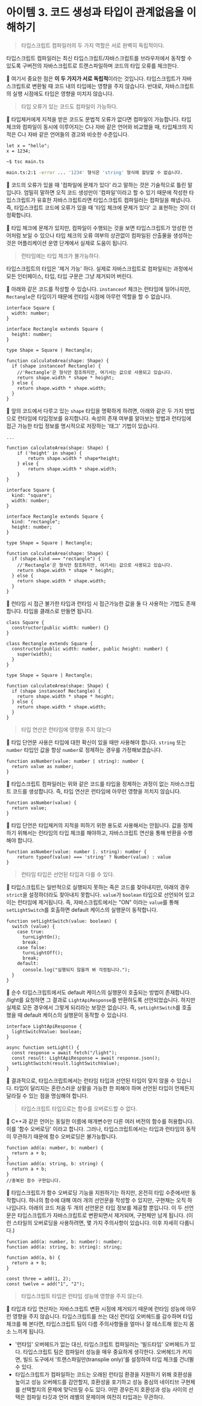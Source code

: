 # 아이템 3. 코드 생성과 타입이 관계없음을 이해하기

> 타입스크립트 컴파일러의 두 가지 역할은 서로 완벽히 독립적이다.

타입스크립트 컴파일러는 최신 타입스크립트/자바스크립트를 브라우저에서 동작할 수 있도록 구버전의 자바스크립트로 트랜스파일하며 코드의 타입 오류를 체크한다.

💬 여기서 중요한 점은 **이 두 가지가 서로 독립적**이라는 것입니다. 타입스크립트가 자바스크립트로 변환될 때 코드 내의 타입에는 영향을 주지 않습니다. 반대로, 자바스크립트의 실행 시점에도 타입은 영향을 미치지 않습니다.

> 타입 오류가 있는 코드도 컴파일이 가능하다.

💬 타입체커에게 지적을 받은 코드도 문법적 오류가 없다면 컴파일이 가능합니다. 타입 체크와 컴파일이 동시에 이루어지는 C나 자바 같은 언어와 비교했을 때, 타입체크의 지적은 C나 자바 같은 언어들의 경고와 비슷한 수준입니다.

```tsx
let x = "hello";
x = 1234;
```

```bash
~$ tsc main.ts

main.ts:2:1 -error ... '1234' 형식은 'string' 형식에 할당할 수 없습니다.
```

💬 코드의 오류가 있을 때 '컴파일에 문제가 있다' 라고 말하는 것은 기술적으로 틀린 말입니다. 엄밀히 말하면 오직 코드 생성만이 '컴파일'이라고 할 수 있기 때문에 작성한 타입스크립트가 유효한 자바스크립트라면 타입스크립트 컴파일러는 컴파일을 해냅니다. 즉, 타입스크립트 코드에 오류가 있을 때 '타입 체크에 문제가 있다' 고 표현하는 것이 더 정확합니다.

💬 타입 체크에 문제가 있지만, 컴파일이 수행되는 것을 보면 타입스크립트가 엉성한 언어처럼 보일 수 있으나 타입 체크의 오류 여부의 상관없이 컴파일된 산출물을 생성하는 것은 어플리케이션 운영 단계에서 실제로 도움이 됩니다.

> 런타임에는 타입 체크가 불가능하다.

타입스크립트의 타입은 '제거 가능' 하다. 실제로 자바스크립트로 컴파일되는 과정에서 모든 인터페이스, 타입, 타입 구문은 그냥 제거되어 버린다.

💬 아래와 같은 코드를 작성할 수 있습니다. `instanceof` 체크는 런타임에 일어나지만, `Rectangle`은 타입이기 때문에 런타임 시점에 아무런 역할을 할 수 없습니다.

```tsx
interface Square {
  width: number;
}

interface Rectangle extends Square {
  height: number;
}

type Shape = Square | Rectangle;

function calculateArea(shape: Shape) {
  if (shape instanceof Rectangle) {
    //'Rectangle'은 형식만 참조하지만, 여기서는 값으로 사용되고 있습니다.
    return shape.width * shape * height;
  } else {
    return shape.width * shape.width;
  }
}
```

💬 앞의 코드에서 다루고 있는 `shape` 타입을 명확하게 하려면, 아래와 같은 두 가지 방법으로 런타임에 타입정보를 유지합니다. 속성의 존재 여부를 알아보는 방법과 런타임에 접근 가능한 타입 정보를 명시적으로 저장하는 '태그' 기법이 있습니다.

```tsx
...

function calculateArea(shape: Shape) {
	if ('height' in shape) {
		return shape.width * shape*height;
	} else {
		return shape.width * shape.width;
	}
}
```

```tsx
interface Square {
  kind: "square";
  width: number;
}

interface Rectangle extends Square {
  kind: "rectangle";
  height: number;
}

type Shape = Square | Rectangle;

function calculateArea(shape: Shape) {
  if (shape.kind === "rectangle") {
    //'Rectangle'은 형식만 참조하지만, 여기서는 값으로 사용되고 있습니다.
    return shape.width * shape * height;
  } else {
    return shape.width * shape.width;
  }
}
```

💬 런타임 시 접근 불가한 타입과 런타임 시 접근가능한 값을 둘 다 사용하는 기법도 존재합니다. 타입을 클래스로 만들면 됩니다.

```tsx
class Square {
  constructor(public width: number) {}
}

class Rectangle extends Square {
  constructor(public width: number, public height: number) {
    super(width);
  }
}

type Shape = Square | Rectangle;

function calculateArea(shape: Shape) {
  if (shape instanceof Rectangle) {
    return shape.width * shape * height;
  } else {
    return shape.width * shape.width;
  }
}
```

> 타입 연산은 런타임에 영향을 주지 않는다

💬 타입 단언문 사용은 타입에 대한 확신이 있을 때만 사용해야 합니다. `string` 또는 `number` 타입인 값을 항상 `number`로 정제하는 경우를 가정해보겠습니다.

```tsx
function asNumber(value: number | string): number {
  return value as number;
}
```

💬 타입스크립트 컴파일러는 위와 같은 코드를 타입을 정제하는 과정이 없는 자바스크립트 코드를 생성합니다. 즉, 타입 연산은 런타임에 아무런 영향을 끼치지 않습니다.

```tsx
function asNumber(value) {
  return value;
}
```

💬 타입 단언은 타입체커의 지적을 피하기 위한 용도로 사용해서는 안됩니다. 값을 정제하기 위해서는 런타임의 타입 체크를 해야하고, 자바스크립트 연산을 통해 반환을 수행해야 합니다.

```tsx
function asNumber(value: number |. string): number {
	return typeof(value) === 'string' ? Number(value) : value
}
```

> 런타임 타입은 선언된 타입과 다를 수 있다.

💬 타입스크립트는 일반적으로 실행되지 못하는 죽은 코드를 찾아내지만, 아래의 경우 `strict`을 설정하더라도 찾아내지 못합니다. `value`가 `boolean` 타입으로 선언되어 있고 이는 런타임에 제거됩니다. 즉, 자바스크립트에서는 "ON" 이라는 `value`를 통해 `setLightSwitch`를 호출하면 default 케이스의 실행문이 동작합니다.

```tsx
function setLightSwitch(value: boolean) {
  switch (value) {
    case true:
      turnLightOn();
      break;
    case false:
      turnLightOff();
      break;
    default:
      console.log("실행되지 않을까 봐 걱정됩니다.");
  }
}
```

💬 순수 타입스크립트에서도 default 케이스의 실행문이 호출되는 방법이 존재합니다. /light를 요청하면 그 결과로 `LightApiResponse`를 반환하도록 선언되었습니다. 하지만 실제로 모든 경우에서 그렇게 되리라는 보장은 없습니다. 즉, `setLightSwitch`를 호출했을 때 default 케이스의 실행문이 동작할 수 있습니다.

```tsx
interface LightApiResponse {
  lightSwitchValue: boolean;
}

async function setLight() {
  const response = await fetch("/light");
  const result: LightApiResponse = await response.json();
  setLightSwitch(result.lightSwitchValue);
}
```

💬 결과적으로, 타입스크립트에서는 런타임 타입과 선언된 타입이 맞지 않을 수 있습니다. 타입이 달리지는 혼란스러운 상황을 가능한 한 피해야 하며 선언된 타입이 언제든지 달라질 수 있는 점을 명심해야 합니다.

> 타입스크립트 타입으로는 함수를 오버로드할 수 없다.

💬 C++과 같은 언어는 동일한 이름에 매개변수만 다른 여러 버전의 함수를 허용합니다. 이를 '함수 오버로딩' 이라고 합니다. 그러나, 타입스크립트에서는 타입과 런타임의 동작이 무관하기 때문에 함수 오버로딩은 불가능합니다.

```tsx
function add(a: number, b: number) {
  return a + b;
}
function add(a: string, b: string) {
  return a + b;
}
//중복된 함수 구현입니다.
```

💬 타입스크립트가 함수 오버로딩 기능을 지원하기는 하지만, 온전히 타입 수준에서만 동작합니다. 하나의 함수에 대해 여러 개의 선언문을 작성할 수 있지만, 구현채는 오직 하나입니다. 아래의 코드 처음 두 개의 선언문은 타입 정보를 제공할 뿐입니다. 이 두 선언문은 타입스크립트가 자바스크립트로 변환되면서 제거되며, 구현체만 남게 됩니다. (이런 스타일의 오버로딩을 사용하려면, 몇 가지 주의사항이 있습니다. 이후 자세히 다룹니다.)

```tsx
function add(a: number, b: number): number;
function add(a: string, b: string): string;

function add(a, b) {
  return a + b;
}

const three = add(1, 2);
const twelve = add("1", "2");
```

> 타입스크립트 타입은 런타임 성능에 영향을 주지 않는다.

💬 타입과 타입 연산자는 자바스크립트 변환 시점에 제거되기 때문에 런타임 성능에 아무런 영향을 주지 않습니다. 타입스크립트를 쓰는 대신 런타임 오버헤드를 감수하며 타입 체크를 해 본다면, 타입스크립트 팀이 다름 주의사항들을 얼마나 잘 테스트해 왔는지 몸소 느끼게 됩니다.

- '런타임' 오버헤드가 없는 대신, 타입스크립트 컴파일러는 '빌드타임' 오버헤드가 있다. 타입스크립트 팀은 컴파일러 성능을 매우 중요하게 생각한다. 오버헤드가 커지면, 빌드 도구에서 '트랜스파일만(transplie only)'를 설정하여 타입 체크를 건너뛸 수 있다.
- 타입스크립트가 컴파일하는 코드는 오래된 런타임 환경을 지원하기 위해 호환성을 높이고 성능 오버헤드를 감안할지, 호환성을 포기하고 성능 중심의 네이티브 구현체를 선택할지의 문제에 맞닥뜨릴 수도 있다. 어떤 경우든지 호환성과 성능 사이의 선택은 컴파일 타깃과 언어 레벨의 문제이며 여전히 타입과는 무관하다.
